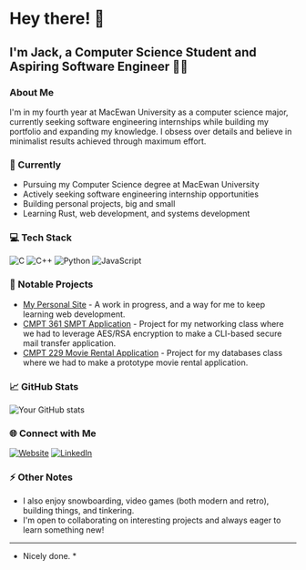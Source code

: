 # Hey there! 👋
## I'm Jack, a Computer Science Student and Aspiring Software Engineer 👨‍💻

### About Me
I'm in my fourth year at MacEwan University as a computer science major, currently seeking software engineering internships while building my portfolio and expanding my knowledge. I obsess over details and believe in minimalist results achieved through maximum effort.

### 🌱 Currently
- Pursuing my Computer Science degree at MacEwan University
- Actively seeking software engineering internship opportunities
- Building personal projects, big and small
- Learning Rust, web development, and systems development

### 💻 Tech Stack
![C](https://img.shields.io/badge/-C-A8B9CC?style=flat&logo=C&logoColor=black)
![C++](https://img.shields.io/badge/-C++-00599C?style=flat&logo=c%2B%2B&logoColor=white)
![Python](https://img.shields.io/badge/-Python-3776AB?style=flat&logo=Python&logoColor=white)
![JavaScript](https://img.shields.io/badge/-JavaScript-F7DF1E?style=flat&logo=JavaScript&logoColor=black)

### 🚀 Notable Projects
- [My Personal Site](https://github.com/JackDerksen/JackDerksen.github.io) - A work in progress, and a way for me to keep learning web development.
- [CMPT 361 SMPT Application](https://github.com/JackDerksen/CMPT-361-Project) - Project for my networking class where we had to leverage AES/RSA encryption to make a CLI-based secure mail transfer application.
- [CMPT 229 Movie Rental Application](https://github.com/JackDerksen/Movie-Rental-Project) - Project for my databases class where we had to make a prototype movie rental application.

### 📈 GitHub Stats
![Your GitHub stats](https://github-readme-stats.vercel.app/api?username=jackderksen&show_icons=true&theme=dark)

### 🌐 Connect with Me
[![Website](https://img.shields.io/badge/Personal_Site-jackderksen.github.io-blue?style=flat&logo=Google-Chrome)](https://jackderksen.github.io/)
[![LinkedIn](https://img.shields.io/badge/LinkedIn-Jack_Derksen-blue?style=flat&logo=LinkedIn)](https://linkedin.com/in/jack-derksen-6292a1261)

### ⚡ Other Notes
- I also enjoy snowboarding, video games (both modern and retro), building things, and tinkering.
- I'm open to collaborating on interesting projects and always eager to learn something new!

---
* Nicely done. *
